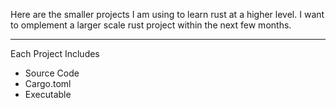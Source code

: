 Here are the smaller projects I am using to learn rust at a higher level.
I want to omplement a larger scale rust project within the next few months.
*****************
Each Project Includes
- Source Code
- Cargo.toml
- Executable
